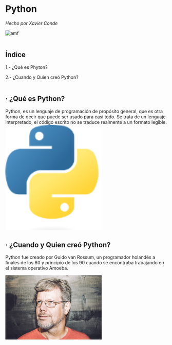 # Python
*Hecho por Xavier Conde*

<img src=https://media.giphy.com/media/coxQHKASG60HrHtvkt/giphy.gif alt="amf" width="600"/>
<br />
<br />

## Índice

1.- ¿Qué es Phyton?

2.- ¿Cuando y Quien creó Python?
<br />
<br />

## · ¿Qué es Python?

Python, es un lenguaje de programación de propósito general, que es otra forma de decir que puede ser usado para casi todo. Se trata de un lenguaje interpretado, el código escrito no se traduce realmente a un formato legible.   
<img src=https://github.com/XaviiConde/SMX2-M8UF1A1-HistoriaWeb-1994-Phyton-XaviConde/blob/main/Python.png alt="amf" width="300"/>


## · ¿Cuando y Quien creó Python?

Python fue creado por Guido van Rossum, un programador holandés a finales de los 80 y principio de los 90 cuando se encontraba trabajando en el sistema operativo Amoeba.

<img src=https://github.com/XaviiConde/SMX2-M8UF1A1-HistoriaWeb-1994-Phyton-XaviConde/blob/main/imagen_2022-09-30_154616353.png alt="amf" width="300"/>
